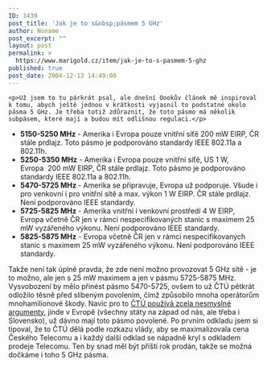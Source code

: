 ```yaml
---
ID: 1439
post_title: 'Jak je to s&nbsp;pásmem 5 GHz'
author: Noname
post_excerpt: ""
layout: post
permalink: >
  https://www.marigold.cz/item/jak-je-to-s-pasmem-5-ghz
published: true
post_date: 2004-12-13 14:49:00
---
```

	<p>Už jsem to tu párkrát psal, ale dnešní Oookův článek mě inspiroval k tomu, abych ještě jednou v krátkosti vyjasnil to podstatné okolo pásma 5 GHz. Je třeba totiž zdůraznit, že toto pásmo má několik subpásem, které mají a budou mít odlišnou regulaci.</p>
<ul>
<li><strong>5150-5250 MHz</strong> - Amerika i Evropa pouze vnitřní síťě 200 mW EIRP, ČR stále prdlajz. Toto pásmo je podporováno standardy IEEE 802.11a a 802.11h.</li>
	<li><strong>5250-5350 MHz</strong> - Amerika i Evropa pouze vnitřní síťě, US 1 W, Evropa  200 mW EIRP, ČR stále prdlajz. Toto pásmo je podporováno standardy IEEE 802.11a a 802.11h.</li>
	<li><strong>5470-5725 MHz </strong>- Amerika se připravuje, Evropa už podporuje. Všude i pro venkovní i pro vnitřní sítě a max. výkon 1 W EIRP. ČR stále prdlajz. Není podporováno IEEE standardy.</li>
	<li><strong>5725-5825 MHz</strong> - Amerika vnitřní i venkovní prostředí 4 W EIRP, Evropa včetně ČR jen v rámci nespecifikovaných stanic s maximem 25 mW vyzářeného výkonu. Není podporováno IEEE standardy.</li>
	<li><strong>5825-5875 MHz</strong> - Evropa včetně ČR jen v rámci nespecifikovaných stanic s maximem 25 mW vyzářeného výkonu. Není podporováno IEEE standardy.</li>
</ul>
<p>Takže není tak úplně pravda, že zde není možno provozovat 5 GHz sítě - je to možno, ale jen s 25 mW maximem a jen v pásmu 5725-5875 MHz. Vysvobození by mělo přinést pásmo 5470-5725, ovšem to už ČTÚ pětkrát odložilo těsně před slíbeným povolením, čímž způsobilo mnoha operátorům mnohamilionové škody. Navíc pro to <a href="http://www.ctu.cz/art.php?iSearch=5+ghz&amp;iArt=462">ČTÚ používá zcela nesmyslné argumenty</a>, jinde v Evropě (všechny státy na západ od nás, ale třeba i Slovensko), už dávno mají toto pásmo povolené. Po prvním odkladu jsem si tipoval, že to ČTÚ dělá podle rozkazu vlády, aby se maximalizovala cena Českého Telecomu a i každý další odklad se nápadně kryl s odkladem prodeje Telecomu. Ten by snad měl být příští rok prodán, takže se možná dočkáme i toho 5 GHz pásma.</p>